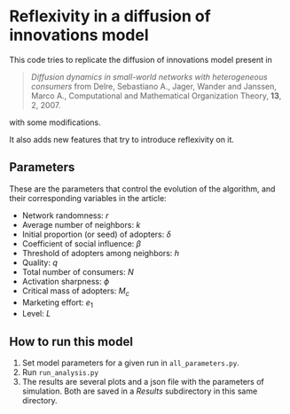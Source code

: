 # Reflexivity in a diffusion of innovations model

This code tries to replicate the diffusion of innovations model present in

> *Diffusion dynamics in small-world networks with heterogeneous consumers*
from Delre, Sebastiano A., Jager, Wander and Janssen, Marco A.,
Computational and Mathematical Organization Theory, **13**, 2, 2007.

with some modifications.

It also adds new features that try to introduce reflexivity on it.


## Parameters

These are the parameters that control the evolution of the algorithm, and their
corresponding variables in the article:

* Network randomness: $r$
* Average number of neighbors: $k$
* Initial proportion (or seed) of adopters: $\delta$
* Coefficient of social influence: $\beta$
* Threshold of adopters among neighbors: $h$
* Quality: $q$
* Total number of consumers: $N$
* Activation sharpness: $\phi$
* Critical mass of adopters: $M_{c}$
* Marketing effort: $e_{1}$
* Level: $L$


## How to run this model

1. Set model parameters for a given run in `all_parameters.py`.
2. Run `run_analysis.py`
3. The results are several plots and a json file with the parameters of
   simulation. Both are saved in a *Results* subdirectory in this
   same directory.
